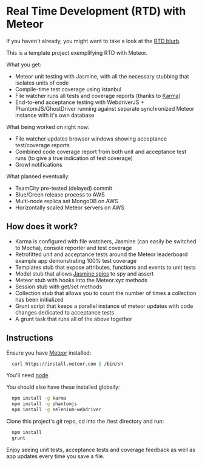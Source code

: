 Real Time Development (RTD) with Meteor
=======================================
If you haven't already, you might want to take a look at the [RTD blurb](https://github.com/xolvio/acute-feedback-development-with-meteor/wiki/Real-Time-Development).

This is a template project exemplifying RTD with Meteor.

What you get:
* Meteor unit testing with Jasmine, with all the necessary stubbing that isolates units of code
* Compile-time test coverage using Istanbul
* File watcher runs all tests and coverage reports (thanks to [Karma](http://karma-runner.github.com/))
* End-to-end acceptance testing with WebdriverJS + PhantomJS/GhostDriver running against separate synchronized Meteor instance with it's own database

What being worked on right now:
* File watcher updates browser windows showing acceptance test/coverage reports
* Combined code coverage report from both unit and acceptance test runs (to give a true indication of test coverage)
* Growl notifications

What planned eventually:
* TeamCity pre-tested (delayed) commit
* Blue/Green release process to AWS
* Multi-node replica set MongoDB on AWS
* Horizontally scaled Meteor servers on AWS

How does it work?
-----------------
* Karma is configured with file watchers, Jasmine (can easily be switched to Mocha), console reporter and test coverage
* Retrofitted unit and acceptance tests around the Meteor leaderboard example app demonstrating 100% test coverage
* Templates stub that expose attributes, functions and events to unit tests
* Model stub that allows [Jasmine spies](https://github.com/pivotal/jasmine/wiki/Spies) to spy and assert
* Meteor stub with hooks into the Meteor.xyz methods
* Session stub with get/set methods
* Collection stub that allows you to count the number of times a collection has been initialized
* Grunt script that keeps a parallel instance of meteor updates with code changes dedicated to acceptance tests
* A grunt task that runs all of the above together

Instructions
------------
Ensure you have [Meteor](http://meteor.com) installed:
```bash
  curl https://install.meteor.com | /bin/sh
``````

You'll need [node](http://nodejs.org/)

You should also have these installed globally:
```bash
  npm install -g karma
  npm install -g phantomjs
  npm install -g selenium-webdriver
```

Clone this project's git repo, cd into the /test directory and run:
```bash
  npm install
  grunt
```

Enjoy seeing unit tests, acceptance tests and coverage feedback as well as app updates every time you save a file.